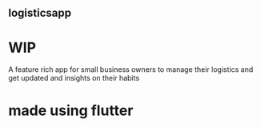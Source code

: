 ## logisticsapp
# WIP
A feature rich app for small business owners to manage their logistics and get updated and insights on their habits
# made using flutter
